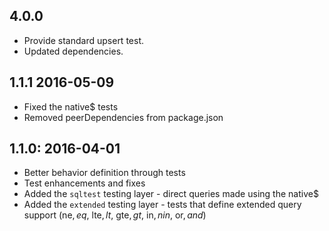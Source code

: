 ## 4.0.0

* Provide standard upsert test.
* Updated dependencies.


## 1.1.1 2016-05-09

* Fixed the native$ tests
* Removed peerDependencies from package.json


## 1.1.0: 2016-04-01

* Better behavior definition through tests
* Test enhancements and fixes
* Added the `sqltest` testing layer - direct queries made using the native$
* Added the `extended` testing layer - tests that define extended query support (ne$, eq$, lte$, lt$, gte$, gt$, in$, nin$, or$, and$)
